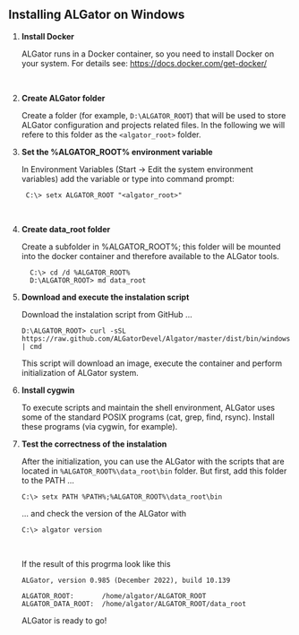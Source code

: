 ## Installing ALGator on Windows

1. **Install Docker**

   ALGator runs in a Docker container, so you need to install Docker on your system. For details see: https://docs.docker.com/get-docker/
<br>

2. **Create ALGator folder**

    Create a folder (for example, `D:\ALGATOR_ROOT`) that will be used to store ALGator configuration and projects related files. In the following we will refere to this folder as the `<algator_root>` folder.
    <br>

3. **Set the %ALGATOR_ROOT% environment variable** 
  
   In Environment Variables (Start -> Edit the system environment variables) add the variable or type into command prompt:
   <br>
   ```
    C:\> setx ALGATOR_ROOT "<algator_root>"
    ```
   <br>
4. **Create data_root folder**

    Create a subfolder in %ALGATOR_ROOT%; this folder will be mounted into the docker container and therefore available to the ALGator tools.
    <br>
	 ```
	   C:\> cd /d %ALGATOR_ROOT%
       D:\ALGATOR_ROOT> md data_root
	 ```

5. **Download and execute the instalation script** 

    Download the instalation script from GitHub ...
    <br>
    ```
    D:\ALGATOR_ROOT> curl -sSL https://raw.github.com/ALGatorDevel/Algator/master/dist/bin/windows/algator_init.bat | cmd
    ```   
    
    This script will download an image, execute the container and perform initialization of ALGator system. 
    <br>


6. **Install cygwin**

    To execute scripts and maintain the shell environment, ALGator uses some of the standard POSIX programs (cat, grep, find, rsync). Install these programs (via cygwin, for example). 


7. **Test the correctness of the instalation**

    After the initialization, you can use the ALGator with the scripts that are located in `%ALGATOR_ROOT%\data_root\bin` folder. But first, add this folder to the PATH ...
    <br>
    ``` 
    C:\> setx PATH %PATH%;%ALGATOR_ROOT%\data_root\bin
    ```
    ... and check the version of the ALGator with 
    <br>
    ``` 
    C:\> algator version
    ```
    <br>

    If the result of this progrma look like this

    ``` 
    ALGator, version 0.985 (December 2022), build 10.139

    ALGATOR_ROOT:       /home/algator/ALGATOR_ROOT
    ALGATOR_DATA_ROOT:  /home/algator/ALGATOR_ROOT/data_root
    ```
    
    ALGator is ready to go!    